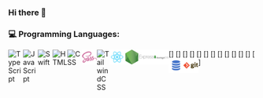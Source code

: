 ### Hi there 👋

<!--
**otsukaToshikazu/otsukaToshikazu** is a ✨ _special_ ✨ repository because its `README.md` (this file) appears on your GitHub profile.

Here are some ideas to get you started:

- 🔭 I’m currently working on ...
- 🌱 I’m currently learning ...
- 👯 I’m looking to collaborate on ...
- 🤔 I’m looking for help with ...
- 💬 Ask me about ...
- 📫 How to reach me: ...
- 😄 Pronouns: ...
- ⚡ Fun fact: ...
-->
### 💻 Programming Languages:
[<img align="left" target="_blank" alt="TypeScript" width="30px" src="https://raw.githubusercontent.com/yurijserrano/Github-Profile-Readme-Logos/master/programming%20languages/typescript.svg" />]
[<img align="left" target="_blank" alt="JavaScript" width="30px" src="https://raw.githubusercontent.com/rahuldkjain/github-profile-readme-generator/master/src/images/icons/ProgrammingLanguages/javascript.svg" />]
[<img align="left" target="_blank" alt="Swift" width="30px" src="https://raw.githubusercontent.com/rahuldkjain/github-profile-readme-generator/master/src/images/icons/ProgrammingLanguages/swift.svg" />]
[<img align="left" target="_blank" alt="HTML" width="30px" src="https://raw.githubusercontent.com/yurijserrano/Github-Profile-Readme-Logos/master/others/html.svg" />]
[<img align="left" target="_blank" alt="CSS" width="30px" src="https://raw.githubusercontent.com/yurijserrano/Github-Profile-Readme-Logos/master/others/css.svg" />]
[<img align="left" target="_blank" alt="Sass" width="30px" src="https://raw.githubusercontent.com/github/explore/80688e429a7d4ef2fca1e82350fe8e3517d3494d/topics/sass/sass.png" />]
[<img align="left" target="_blank" alt="TailwindCSS" width="26px" src="https://raw.githubusercontent.com/rahuldkjain/github-profile-readme-generator/master/src/images/icons/FrontendDevelopment/tailwind.svg" />]
[<img align="left" target="_blank" alt="React" width="30px" src="https://raw.githubusercontent.com/github/explore/80688e429a7d4ef2fca1e82350fe8e3517d3494d/topics/react/react.png" />]
[<img align="left" target="_blank" alt="NodeJS" width="30px" src="https://raw.githubusercontent.com/github/explore/80688e429a7d4ef2fca1e82350fe8e3517d3494d/topics/nodejs/nodejs.png" />]
[<img align="left" target="_blank" alt="Express" width="30px" src="https://raw.githubusercontent.com/github/explore/80688e429a7d4ef2fca1e82350fe8e3517d3494d/topics/express/express.png" />]
[<img align="left" target="_blank" alt="MongoDB" width="30px" src="https://raw.githubusercontent.com/github/explore/80688e429a7d4ef2fca1e82350fe8e3517d3494d/topics/mongodb/mongodb.png" />]
[<img align="left" target="_blank" alt="SQL" width="30px" src="https://raw.githubusercontent.com/github/explore/80688e429a7d4ef2fca1e82350fe8e3517d3494d/topics/sql/sql.png" />]
[<img align="left" target="_blank" alt="git" width="30px" src="https://raw.githubusercontent.com/github/explore/80688e429a7d4ef2fca1e82350fe8e3517d3494d/topics/git/git.png" />]
